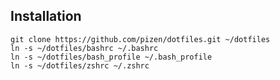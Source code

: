 Installation
------------

    git clone https://github.com/pizen/dotfiles.git ~/dotfiles
    ln -s ~/dotfiles/bashrc ~/.bashrc
    ln -s ~/dotfiles/bash_profile ~/.bash_profile
    ln -s ~/dotfiles/zshrc ~/.zshrc
